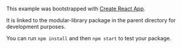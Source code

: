 This example was bootstrapped with [Create React App](https://github.com/facebook/create-react-app).

It is linked to the modular-library package in the parent directory for development purposes.

You can run `npm install` and then `npm start` to test your package.
